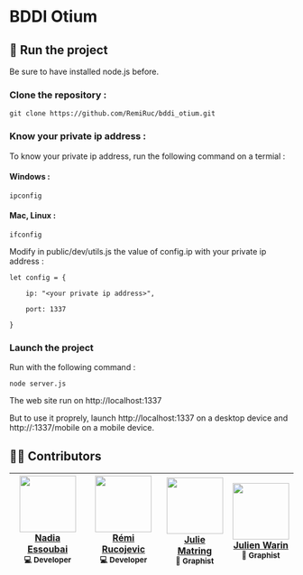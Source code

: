 # BDDI Otium

## 🏃  Run the project
Be sure to have installed node.js before.

### Clone the repository :

    git clone https://github.com/RemiRuc/bddi_otium.git

### Know your private ip address :

To know your private ip address, run the following command on a termial :

#### Windows :

    ipconfig
    
#### Mac, Linux :

    ifconfig

Modify in public/dev/utils.js the value of config.ip with your private ip address :

    let config = {

		ip: "<your private ip address>",

		port: 1337

	}

### Launch the project

Run with the following command :

    node server.js
    
The web site run on http://localhost:1337

But to use it proprely, launch http://localhost:1337 on a desktop device and http://<your private ip address>:1337/mobile on a mobile device.

## 👩‍🎨  Contributors

| <img src="https://avatars3.githubusercontent.com/u/36816385?s=400&v=4" width=100><br>[Nadia Essoubai](https://nadia-essoubai.fr/)<br><sub>💻 Developer</sub> | <img src="https://avatars1.githubusercontent.com/u/38033594?s=460&v=4" width=100><br>[Rémi Rucojevic](http://remi-rucojevic.com)<br><sub>💻 Developer</sub> | <img src="https://media.licdn.com/dms/image/C5603AQGkD-oozpO4GA/profile-displayphoto-shrink_800_800/0?e=1559174400&v=beta&t=2vSFd-4Mm326oZgxR1MVpRv6QqCeMNZlr7bJTR3Pkvk" width=100><br>[Julie Matring](https://www.linkedin.com/in/julie-marting-1b231b101/)<br><sub>🎨 Graphist</sub> | <img src="https://media.licdn.com/dms/image/C5603AQECAU1GVPktsQ/profile-displayphoto-shrink_800_800/0?e=1560988800&v=beta&t=wuvxVn77pePHC1hyB4-GebdiQjhjjJ4-ZGKIpS3FUP4" width=100><br>[Julien Warin](https://www.linkedin.com/in/jlnwrn/)<br><sub>🎨 Graphist</sub> |
|--|--|--|--|
